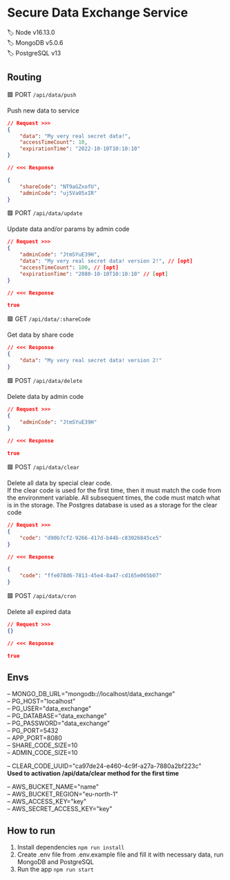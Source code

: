 # Secure Data Exchange Service
🏷️ Node v16.13.0<br>
🏷️ MongoDB v5.0.6<br>
🏷️ PostgreSQL v13<br>

## Routing

🟩 PORT `/api/data/push`

Push new data to service

```json
// Request >>>
{
    "data": "My very real secret data!",
    "accessTimeCount": 10,
    "expirationTime": "2022-10-10T10:10:10"
}

// <<< Response

{
    "shareCode": "NT9aGZxofU",
    "adminCode": "uj5Va05xIR"
}
```


🟩 PORT `/api/data/update`

Update data and/or params by admin code

```json
// Request >>>
{
    "adminCode": "JtmSYuE39H",
    "data": "My very real secret data! version 2!", // [opt]
    "accessTimeCount": 100, // [opt]
    "expirationTime": "2080-10-10T10:10:10" // [opt]
}

// <<< Response

true
```

🟩 GET `/api/data/:shareCode`

Get data by share code

```json
// <<< Response
{
    "data": "My very real secret data! version 2!"
}
```

🟩 POST `/api/data/delete`

Delete data by admin code

```json
// Request >>>
{
    "adminCode": "JtmSYuE39H"
}

// <<< Response

true
```

🟩 POST `/api/data/clear`

Delete all data by special clear code.<br>
If the clear code is used for the first time, then it must match the code from the environment variable. All subsequent times, the code must match what is in the storage. The Postgres database is used as a storage for the clear code

```json
// Request >>>
{
    "code": "d90b7cf2-9266-417d-b44b-c83026845ce5"
}

// <<< Response

{
    "code": "ffe078d6-7813-45e4-8a47-cd165e065b07"
}
```

🟩 POST `/api/data/cron`

Delete all expired data

```json
// Request >>>
{}

// <<< Response

true
```

## Envs

– MONGO_DB_URL="mongodb://localhost/data_exchange"<br>
– PG_HOST="localhost"<br>
– PG_USER="data_exchange"<br>
– PG_DATABASE="data_exchange"<br>
– PG_PASSWORD="data_exchange"<br>
– PG_PORT=5432<br>
– APP_PORT=8080<br>
– SHARE_CODE_SIZE=10<br>
– ADMIN_CODE_SIZE=10<br>

– CLEAR_CODE_UUID="ca97de24-e460-4c9f-a27a-7880a2bf223c"<br>
**Used to activation /api/data/clear method for the first time**<br>

– AWS_BUCKET_NAME="name"<br>
– AWS_BUCKET_REGION="eu-north-1"<br>
– AWS_ACCESS_KEY="key"<br>
– AWS_SECRET_ACCESS_KEY="key"

## How to run

1. Install dependencies `npm run install`
2. Create .env file from .env.example file and fill it with necessary data, run MongoDB and PostgreSQL
3. Run the app `npm run start`
